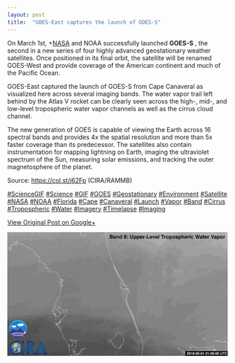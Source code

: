 ```yaml
---
layout: post
title:  "GOES-East captures the launch of GOES-S"
---
```


On March 1st, +[NASA](https://plus.google.com/102371865054310418159) and NOAA
successfully launched **GOES-S** , the second in a new series of four highly
advanced geostationary weather satellites. Once positioned in its final orbit,
the satellite will be renamed GOES-West and provide coverage of the American
continent and much of the Pacific Ocean.  
  
GOES-East captured the launch of GOES-S from Cape Canaveral as visualized here
across several imaging bands. The water vapor trail left behind by the Atlas V
rocket can be clearly seen across the high-, mid-, and low-level tropospheric
water vapor channels as well as the cirrus cloud channel.  
  
The new generation of GOES is capable of viewing the Earth across 16 spectral
bands and provides 4x the spatial resolution and more than 5x faster coverage
than its predecessor. The satellites also contain instrumentation for mapping
lightning on Earth, imaging the ultraviolet spectrum of the Sun, measuring
solar emissions, and tracking the outer magnetosphere of the planet.  
  
Source: <https://col.st/j62Fp> (CIRA/RAMMB)  
  
[#ScienceGIF](https://plus.google.com/s/%23ScienceGIF/posts)
[#Science](https://plus.google.com/s/%23Science/posts)
[#GIF](https://plus.google.com/s/%23GIF/posts)
[#GOES](https://plus.google.com/s/%23GOES/posts)
[#Geostationary](https://plus.google.com/s/%23Geostationary/posts)
[#Environment](https://plus.google.com/s/%23Environment/posts)
[#Satellite](https://plus.google.com/s/%23Satellite/posts)
[#NASA](https://plus.google.com/s/%23NASA/posts)
[#NOAA](https://plus.google.com/s/%23NOAA/posts)
[#Florida](https://plus.google.com/s/%23Florida/posts)
[#Cape](https://plus.google.com/s/%23Cape/posts)
[#Canaveral](https://plus.google.com/s/%23Canaveral/posts)
[#Launch](https://plus.google.com/s/%23Launch/posts)
[#Vapor](https://plus.google.com/s/%23Vapor/posts)
[#Band](https://plus.google.com/s/%23Band/posts)
[#Cirrus](https://plus.google.com/s/%23Cirrus/posts)
[#Tropospheric](https://plus.google.com/s/%23Tropospheric/posts)
[#Water](https://plus.google.com/s/%23Water/posts)
[#Imagery](https://plus.google.com/s/%23Imagery/posts)
[#Timelapse](https://plus.google.com/s/%23Timelapse/posts)
[#Imaging](https://plus.google.com/s/%23Imaging/posts)

[View Original Post on Google+](https://plus.google.com/+ColinSullender/posts/VNRnjrtTR3D)

![GOES-East captures the launch of GOES-S](/assets/img/2018-03-03-GOESEast-captures-the-launch-of-GOESS.gif)
